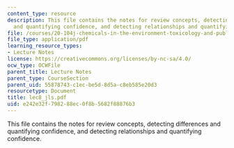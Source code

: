 ```yaml
---
content_type: resource
description: This file contains the notes for review concepts, detecting differences
  and quantifying confidence, and detecting relationships and quantifying confidence.
file: /courses/20-104j-chemicals-in-the-environment-toxicology-and-public-health-be-104j-spring-2005/e242e32f798288ec0f8b5682f88876b3_lec8_jls.pdf
file_type: application/pdf
learning_resource_types:
- Lecture Notes
license: https://creativecommons.org/licenses/by-nc-sa/4.0/
ocw_type: OCWFile
parent_title: Lecture Notes
parent_type: CourseSection
parent_uid: 55878743-c1ec-be5d-8d5a-c8eb585e20d3
resourcetype: Document
title: lec8_jls.pdf
uid: e242e32f-7982-88ec-0f8b-5682f88876b3
---
```

This file contains the notes for review concepts, detecting differences and quantifying confidence, and detecting relationships and quantifying confidence.